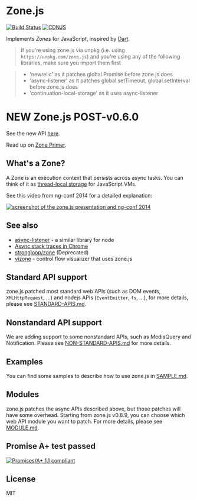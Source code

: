 # Zone.js

[![Build Status](https://travis-ci.org/angular/zone.js.png)](https://travis-ci.org/angular/zone.js)
[![CDNJS](https://img.shields.io/cdnjs/v/zone.js.svg)](https://cdnjs.com/libraries/zone.js)

Implements _Zones_ for JavaScript, inspired by [Dart](https://www.dartlang.org/articles/zones/).

> If you're using zone.js via unpkg (i.e. using `https://unpkg.com/zone.js`)
> and you're using any of the following libraries, make sure you import them first 

> * 'newrelic' as it patches global.Promise before zone.js does
> * 'async-listener' as it patches global.setTimeout, global.setInterval before zone.js does
> * 'continuation-local-storage' as it uses async-listener

# NEW Zone.js POST-v0.6.0

See the new API [here](./dist/zone.js.d.ts).

Read up on [Zone Primer](https://docs.google.com/document/d/1F5Ug0jcrm031vhSMJEOgp1l-Is-Vf0UCNDY-LsQtAIY).

## What's a Zone?

A Zone is an execution context that persists across async tasks.
You can think of it as [thread-local storage](http://en.wikipedia.org/wiki/Thread-local_storage) for JavaScript VMs.

See this video from ng-conf 2014 for a detailed explanation:

[![screenshot of the zone.js presentation and ng-conf 2014](/presentation.png)](//www.youtube.com/watch?v=3IqtmUscE_U)

## See also
* [async-listener](https://github.com/othiym23/async-listener) - a similar library for node
* [Async stack traces in Chrome](http://www.html5rocks.com/en/tutorials/developertools/async-call-stack/)
* [strongloop/zone](https://github.com/strongloop/zone) (Deprecated)
* [vizone](https://github.com/gilbox/vizone) - control flow visualizer that uses zone.js

## Standard API support

zone.js patched most standard web APIs (such as DOM events, `XMLHttpRequest`, ...) and nodejs APIs
(`EventEmitter`, `fs`, ...), for more details, please see [STANDARD-APIS.md](STANDARD-APIS.md).

## Nonstandard API support

We are adding support to some nonstandard APIs, such as MediaQuery and
Notification. Please see [NON-STANDARD-APIS.md](NON-STANDARD-APIS.md) for more details.

## Examples

You can find some samples to describe how to use zone.js in [SAMPLE.md](SAMPLE.md).

## Modules

zone.js patches the async APIs described above, but those patches will have some overhead.
Starting from zone.js v0.8.9, you can choose which web API module you want to patch.
For more details, please
see [MODULE.md](MODULE.md).

## Promise A+ test passed
[![Promises/A+ 1.1 compliant](https://promisesaplus.com/assets/logo-small.png)](https://promisesaplus.com/)

## License
MIT
